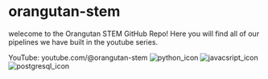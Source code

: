 ﻿# orangutan-stem
welecome to the Orangutan STEM GitHub Repo! Here you will find all of our pipelines we have built in the youtube series.

YouTube: youtube.com/@orangutan-stem
![python_icon](https://user-images.githubusercontent.com/18253756/229087323-5cf7a294-1efb-4782-9799-34e93383a310.svg)
![javacsript_icon](https://user-images.githubusercontent.com/18253756/229087410-4a7a1aae-1de9-4ecc-bb15-a1b722e0b0fa.svg)
![postgresql_icon](https://user-images.githubusercontent.com/18253756/229087377-ff209336-ed2e-4cd1-ae90-fc9cab8c3d01.svg)
